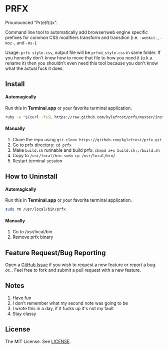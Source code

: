 # PRFX

Prounounced "Pr(e)f(i)x".

Command line tool to automatically add browser/web engine specific prefixes for common CSS modifiers transform and transition (i.e. `-webkit-`, `-moz-`, and `-ms-`).

Usage: `prfx style.css`, output file will be `prfxd_style.css` in same folder. If you honestly don't know how to move that file to how you need it (a.k.a. rename it) then you shouldn't even need this tool because you don't know what the actual fuck it does.

## Install
#### Automagically
Run this in **Terminal.app** or your favorite terminal application.
```bash
ruby -e "$(curl -fsSL https://raw.github.com/kylefrost/prfx/master/install)"
```

#### Manually
1. Clone the repo using ```git clone https://github.com/kylefrost/prfx.git```
2. Go to prfx directory: ```cd prfx```
3. Make ```build.sh``` runnable and build prfx: ```chmod a+x build.sh;./build.sh```
4. Copy to ```/usr/local/bin```: ```sudo cp /usr/local/bin/```
5. Restart terminal session

## How to Uninstall
#### Automagically
Run this in **Terminal.app** or your favorite terminal application.
```bash
sudo rm /usr/local/bin/prfx
```

#### Manually
1. Go to /usr/local/bin
2. Remove prfx binary

## Feature Request/Bug Reporting
Open a [GitHub Issue](https://github.com/kylefrost/prfx/issues) if you wish to request a new feature or report a bug.
_or..._
Feel free to fork and submit a pull request with a new feature.

## Notes
1. Have fun
2. I don't remember what my second note was going to be
3. I wrote this in a day, if it fucks up it's not my fault
4. Stay classy

## License
The MIT License. See [LICENSE](LICENSE).
